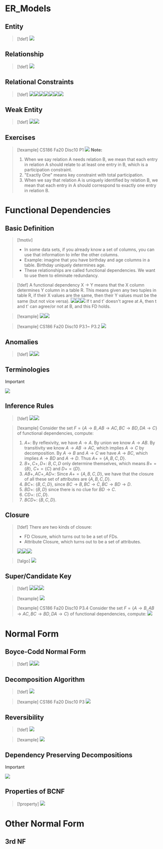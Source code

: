 # ER_Models
## Entity
> [!def]
> ![](DB_Design.assets/image-20240411220205643.png)


## Relationship
> [!def]
> ![](DB_Design.assets/image-20240411220214802.png)




## Relational Constraints
> [!def]
> ![](DB_Design.assets/image-20240411220804579.png)![](DB_Design.assets/image-20240411221944776.png)![](DB_Design.assets/image-20240411221950790.png)![](DB_Design.assets/image-20240411221957191.png)![](DB_Design.assets/image-20240411222127055.png)![](DB_Design.assets/image-20240411222137314.png)![](DB_Design.assets/image-20240411222145552.png)





## Weak Entity
> [!def]
> ![](DB_Design.assets/image-20240411222200698.png)![](DB_Design.assets/image-20240411222207723.png)



## Exercises
> [!example] CS186 Fa20 Disc10 P1
> ![](DB_Design.assets/image-20240411223036515.png)
> **Note:**
> 1. When we say relation A needs relation B, we mean that each entry in relation A should relate to at least one entry in B, which is a participation constraint.
> 2. "Exactly One" means key constraint with total participation.
> 3. When we say that relation A is uniquely identified by relation B, we mean that each entry in A should correspond to exactly one entry in relation B.




# Functional Dependencies
## Basic Definition
> [!motiv]
> - In some data sets, if you already know a set of columns, you can use that information to infer the other columns.
> - Example: imagine that you have birthday and age columns in a table. Birthday uniquely determines age.
> - These relationships are called functional dependencies. We want to use them to eliminate redundancy.

> [!def]
> A functional dependency X → Y means that the X column determines Y column in a table R. This means given any two tuples in table R, if their X values are the same, then their Y values must be the same (but not vice versa).
> ![](DB_Design.assets/image-20240411223905230.png)![](DB_Design.assets/image-20240411224311655.png)![](DB_Design.assets/image-20240411224323095.png)
> If t and t' doesn't agree at A, then t and t' can agree/or not at B, and this FD holds. 

> [!example]
> ![](DB_Design.assets/image-20240411224438352.png)![](DB_Design.assets/image-20240411224617385.png)

> [!example] CS186 Fa20 Disc10 P3.1~ P3.2
> ![](DB_Design.assets/image-20240412111451814.png)


## Anomalies
> [!def]
> ![](DB_Design.assets/image-20240412103216342.png)![](DB_Design.assets/image-20240412103224915.png)




## Terminologies
> [!important]
> ![](DB_Design.assets/image-20240411224758856.png)



## Inference Rules
> [!def]
> ![](DB_Design.assets/image-20240411224823452.png)![](DB_Design.assets/image-20240411225029536.png)

> [!example]
> Consider the set $F=\{A\to B, AB\to AC, BC\to BD, DA\to C\}$ of functional dependencies, compute:
> 1. $A+$: By reflexivity, we have $A\to A$. By union we know $A\to AB$. By transitivity we know $A\to AB\to AC$, which implies $A\to C$ by decomposition. By $A\to B$ and $A\to C$ we have $A\to BC$, which implies $A\to BD$ and $A\to D$. Thus $A+=\{A,B,C,D\}$.
> 2. $B+,C+,D+$: $B,C,D$ only determine themselves, which means $B+=\{B\}$, $C+=\{C\}$ and $D+=\{D\}$.
> 3. $AB+,AC+,AD+$: Since $A+=\{A,B,C,D\}$, we have that the closure of all these set of attributes are $\{A,B,C,D\}$.
> 4. $BC+$: $\{B,C,D\}$, since $BC\to B, BC\to C, BC\to BD\to D$.
> 5. $BD+$: $\{B,D\}$ since there is no clue for $BD\to C$.
> 6. $CD+$: $\{C,D\}$.
> 7. $BCD+$: $\{B,C,D\}$.



## Closure
> [!def]
> There are two kinds of closure:
> - FD Closure, which turns out to be a set of FDs.
> - Attribute Closure, which turns out to be a set of attributes.
> 
> ![](DB_Design.assets/image-20240412103550864.png)![](DB_Design.assets/image-20240412103556503.png)![](DB_Design.assets/image-20240412104124307.png)

> [!algo]
> ![](DB_Design.assets/image-20240412104129719.png)








## Super/Candidate Key
> [!def]
> ![](DB_Design.assets/image-20240411224051651.png)![](DB_Design.assets/image-20240412104247108.png)![](DB_Design.assets/image-20240412104520779.png)

> [!example]
> ![](DB_Design.assets/image-20240412105135065.png)

> [!example] CS186 Fa20 Disc10 P3.4
> Consider the set $F=\{A\to B, AB\to AC, BC\to BD, DA\to C\}$ of functional dependencies, compute:
> ![](DB_Design.assets/image-20240412113406711.png)



  


# Normal Form
## Boyce-Codd Normal Form
> [!def]
> ![](DB_Design.assets/image-20240412113504407.png)![](DB_Design.assets/image-20240412115218739.png)



## Decomposition Algorithm
> [!def]
> ![](DB_Design.assets/image-20240412115434285.png)

> [!example] CS186 Fa20 Disc10 P3
> ![](DB_Design.assets/image-20240412122000560.png)





## Reversibility
> [!def]
> ![](DB_Design.assets/image-20240412121000680.png)

> [!example]
> ![](DB_Design.assets/image-20240412121017343.png)




## Dependency Preserving Decompositions
> [!important]
> ![](DB_Design.assets/image-20240412121042546.png)



## Properties of BCNF
> [!property]
> ![](DB_Design.assets/image-20240412122058336.png)




# Other Normal Form
## 3rd NF








